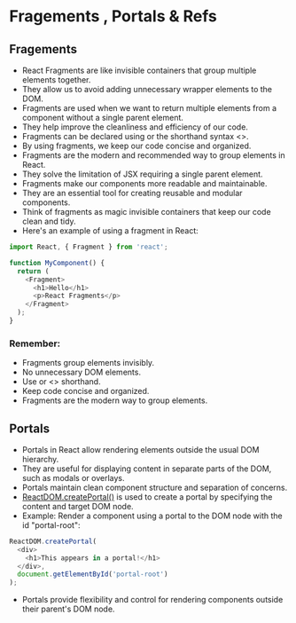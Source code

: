 # Fragements , Portals & Refs
## Fragements 
- React Fragments are like invisible containers that group multiple elements together.
- They allow us to avoid adding unnecessary wrapper elements to the DOM.
- Fragments are used when we want to return multiple elements from a component without a single parent element.
- They help improve the cleanliness and efficiency of our code.
- Fragments can be declared using <Fragment> or the shorthand syntax <>.
- By using fragments, we keep our code concise and organized.
- Fragments are the modern and recommended way to group elements in React.
- They solve the limitation of JSX requiring a single parent element.
- Fragments make our components more readable and maintainable.
- They are an essential tool for creating reusable and modular components.
- Think of fragments as magic invisible containers that keep our code clean and tidy.
- Here's an example of using a fragment in React:
```js
import React, { Fragment } from 'react';

function MyComponent() {
  return (
    <Fragment>
      <h1>Hello</h1>
      <p>React Fragments</p>
    </Fragment>
  );
}
```
### Remember:

- Fragments group elements invisibly.
- No unnecessary DOM elements.
- Use <Fragment> or <> shorthand.
- Keep code concise and organized.
- Fragments are the modern way to group elements.

## Portals
- Portals in React allow rendering elements outside the usual DOM hierarchy.
- They are useful for displaying content in separate parts of the DOM, such as modals or overlays.
- Portals maintain clean component structure and separation of concerns.
- [ReactDOM.createPortal()](https://react.dev/reference/react-dom/createPortal#createportal) is used to create a portal by specifying the content and target DOM node.
- Example: Render a component using a portal to the DOM node with the id "portal-root":
```js
ReactDOM.createPortal(
  <div>
    <h1>This appears in a portal!</h1>
  </div>,
  document.getElementById('portal-root')
);
```
- Portals provide flexibility and control for rendering components outside their parent's DOM node.